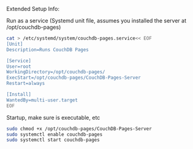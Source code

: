 Extended Setup Info:


Run as a service (Systemd unit file, assumes you installed the server at /opt/couchdb-pages)
```bash
cat > /etc/systemd/system/couchdb-pages.service<< EOF
[Unit]
Description=Runs CouchDB Pages

[Service]
User=root
WorkingDirectory=/opt/couchdb-pages/
ExecStart=/opt/couchdb-pages/CouchDB-Pages-Server
Restart=always

[Install]
WantedBy=multi-user.target
EOF
```

Startup, make sure is executable, etc
```bash
sudo chmod +x /opt/couchdb-pages/CouchDB-Pages-Server
sudo systemctl enable couchdb-pages
sudo systemctl start couchdb-pages
```
